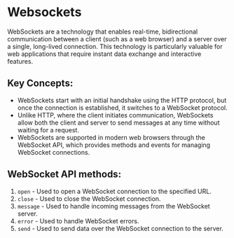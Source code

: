 # Websockets

WebSockets are a technology that enables real-time, bidirectional communication between a client (such as a web browser) and
a server over a single, long-lived connection. This technology is particularly valuable for web applications that require
instant data exchange and interactive features.

## Key Concepts:
* WebSockets start with an initial handshake using the HTTP protocol, but once the connection is established, it switches to a WebSocket protocol.
* Unlike HTTP, where the client initiates communication, WebSockets allow both the client and server to send messages at any time without waiting for a request.
* WebSockets are supported in modern web browsers through the WebSocket API, which provides methods and events for managing WebSocket connections.

## WebSocket API methods:
1. ```open``` - Used to open a WebSocket connection to the specified URL.
2. ```close``` - Used to close the WebSocket connection.
3. ```message``` - Used to handle incoming messages from the WebSocket server.
4. ```error``` - Used to handle WebSocket errors.
5. ```send``` - Used to send data over the WebSocket connection to the server.

